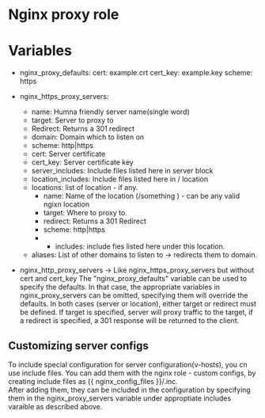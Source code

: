 # Nginx proxy role

# Variables

-  nginx_proxy_defaults:
    cert: example.crt
    cert_key: example.key
    scheme: https

-  nginx_https_proxy_servers:
    - name: Humna friendly server name(single word)
    - target: Server to proxy to
    - Redirect: Returns a 301 redirect
    - domain: Domain which to listen on
    - scheme: http|https
    - cert: Server certificate
    - cert_key: Server certificate key
    - server_includes: Include files listed here in server block
    - location_includes: Include files listed here in / location
    - locations: list of location - if any.
      - name: Name of the location (/something ) - can be any valid ngixn location
      - target: Where to proxy to.
      - redirect: Returns a 301 Redirect
      - scheme: http|https
      - - includes: include fies listed here under this location.
    - aliases: List of other domains to listen to -> redirects them to domain.

- nginx_http_proxy_servers -> Like nginx_https_proxy_servers but without cert and cert_key
The "nginx_proxy_defaults" variable can be used to specify the defaults.
In that case, the appropriate variables in nginx_proxy_servers can be omitted,
specifying them will override the defaults.
In both cases (server or location), either target or redirect must be defined.
If target is specified, server will proxy traffic to the target, if a redirect
is specified, a 301 response will be returned to the client.

## Customizing server configs
To include special configuration for server configuration(v-hosts), you cn use include files. You can add them with the nginx role - custom configs, by creating include files as {{ nginx_config_files }}/<filename>.inc.  
After adding them, they can be included in the configuration by specifying them in the nginx_proxy_servers variable under approptiate includes varaible as described above.
